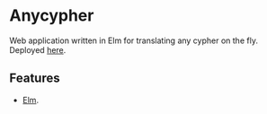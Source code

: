 # Anycypher
Web application written in Elm for translating any cypher on the fly. Deployed [here](https://sindrekjr.github.io/anycypher/ ).

## Features
* [Elm](https://elm-lang.org/).
